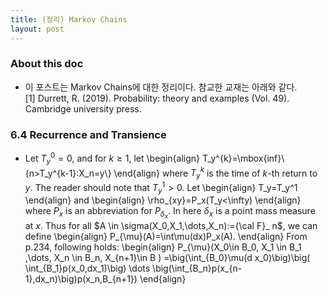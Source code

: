 ```yaml
---
title: (정리) Markov Chains 
layout: post
---
```


### About this doc
- 이 포스트는 Markov Chains에 대한 정리이다. 참교한 교재는 아래와 같다. <br/>
[1] Durrett, R. (2019). Probability: theory and examples (Vol. 49). Cambridge university press.

### 6.4 Recurrence and Transience 
- Let $T_y^0=0$, and for $k\geq 1$, let 
\begin{align} 
T_y^{k}=\mbox{inf}\\{n>T_y^{k-1}:X_n=y\\}
\end{align}
where $T_y^{k}$ is the time of $k$-th return to $y$. The reader should note that $T_y^1>0$. Let 
\begin{align}
T_y=T_y^1 
\end{align}
and 
\begin{align}
\rho_{xy}=P_x(T_y<\infty)
\end{align}
where $P_x$ is an abbreviation for $P_{\delta_x}$. In here $\delta_x$ is a point mass measure at $x$. Thus for all $A \in \sigma(X_0,X_1,\dots,X_n):={\cal F}_ n$, we can define 
\begin{align}
P_{\mu}(A)=\int\mu(dx)P_x(A). 
\end{align}
From p.234, following holds: 
\begin{align}
P_{\mu}(X_0\in B_0, X_1 \in B_1 ,\dots, X_n \in B_n, X_{n+1}\in B )
=\big(\int_{B_0}\mu(d x_0)\big)\big( \int_{B_1}p(x_0,dx_1)\big) \dots \big(\int_{B_n}p(x_{n-1},dx_n)\big)p(x_n,B_{n+1})
\end{align}
